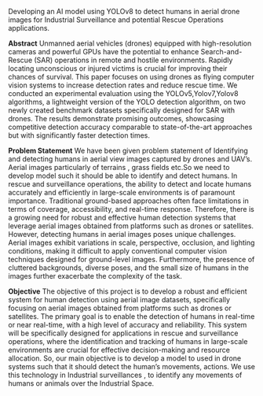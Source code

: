 Developing an AI model using YOLOv8 to detect humans in aerial drone images for Industrial Surveillance and potential Rescue Operations applications.

**Abstract**
Unmanned aerial vehicles (drones) equipped with high-resolution cameras and powerful GPUs 
have the potential to enhance Search-and-Rescue (SAR) operations in remote and hostile 
environments. Rapidly locating unconscious or injured victims is crucial for improving their 
chances of survival. This paper focuses on using drones as flying computer vision systems to 
increase detection rates and reduce rescue time. We conducted an experimental evaluation 
using the YOLOv5,Yolov7,Yolov8 algorithms, a lightweight version of the YOLO detection 
algorithm, on two newly created benchmark datasets specifically designed for SAR with 
drones. The results demonstrate promising outcomes, showcasing competitive detection 
accuracy comparable to state-of-the-art approaches but with significantly faster detection 
times.

**Problem Statement**
We have been given problem statement of Identifying and detecting humans in aerial view 
images captured by drones and UAV’s. Aerial images particularly of terrains , grass fields 
etc.So we need to develop model such it should be able to identify and detect humans.
In rescue and surveillance operations, the ability to detect and locate humans accurately and 
efficiently in large-scale environments is of paramount importance. Traditional ground-based 
approaches often face limitations in terms of coverage, accessibility, and real-time response. 
Therefore, there is a growing need for robust and effective human detection systems that 
leverage aerial images obtained from platforms such as drones or satellites.
However, detecting humans in aerial images poses unique challenges. Aerial images exhibit 
variations in scale, perspective, occlusion, and lighting conditions, making it difficult to apply 
conventional computer vision techniques designed for ground-level images. Furthermore, the 
presence of cluttered backgrounds, diverse poses, and the small size of humans in the images 
further exacerbate the complexity of the task.

**Objective**
The objective of this project is to develop a robust and efficient system for human detection 
using aerial image datasets, specifically focusing on aerial images obtained from platforms 
such as drones or satellites. The primary goal is to enable the detection of humans in real-time 
or near real-time, with a high level of accuracy and reliability. This system will be specifically 
designed for applications in rescue and surveillance operations, where the identification and 
tracking of humans in large-scale environments are crucial for effective decision-making and 
resource allocation.
So, our main objective is to develop a model to used in drone systems such that it should detect 
the human’s movements, actions. We use this technology in Industrial surveillances , to 
identify any movements of humans or animals over the Industrial Space.
